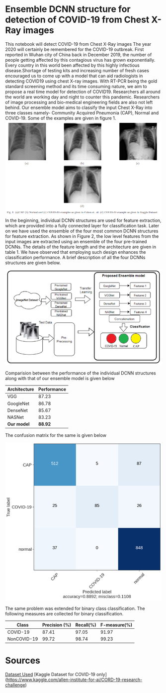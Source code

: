 # Ensemble DCNN structure for detection of COVID-19 from Chest X-Ray images
This notebook will detect COVID-19 from Chest X-Ray images
The year 2020 will certainly be remembered for the COVID-19 outbreak. First reported in Wuhan city of China back in December 2019, the number of people getting affected by this contagious virus has grown exponentially. Every country in this world been affected by this highly infectious disease.Shortage of testing kits and increasing number of fresh cases encouraged us to come up with a model that can aid radiologists in detecting COVID19 using chest X-ray images. With RT-PCR being the gold standard screening method and its time consuming nature, we aim to propose a real time model for detection of COVID19. 
Researchers all around the world are working day and night to counter this pandemic. Researchers of image processing and bio-medical engineering fields are also not left behind.
Our ensemble model aims to classify the input Chest X-Ray into three classes namely- Community Acquired Pneumonia (CAP), Normal and COVID-19. Some of the examples are given in figure 1.
![Figure 1](https://github.com/sagardeepdeb/ensemble-model-for-COVID-detection/blob/master/examples.PNG)
In the beginning, individual DCNN structures are used for feature extraction, which are provided into a fully connected layer for classification task. Later on we have used the ensemble of the four most common DCNN structures for feature extraction. As shown in Figure 2, the low level features from the input images are extracted using an ensemble of the four pre-trained DCNNs. The details of the feature length and the architecture are given in table 1. We have observed that employing such design enhances the classification performance. A brief description of all the four DCNNs structures are given below.

![Figure 2](https://github.com/sagardeepdeb/ensemble-model-for-COVID-detection/blob/master/model.PNG)


Comparision between the performance of the individual DCNN structures along with that of our ensemble model is given below

Architecture | Performance
------------ | -------------
VGG | 87.23
GoogleNet | 86.78
DenseNet | 85.67
NASNet | 83.23
__Our model__ | __88.92__


The confusion matrix for the same is given below

![Figure 1](https://github.com/sagardeepdeb/ensemble-model-for-COVID-detection/blob/master/confusion_marix.png)

The same problem was extended for binary class classification. The following measures are collected for binary classification.


Class        |	Precision (%)	|  Recall(%) | F-measure(\%)
------------ | ---------------| ---------- | -------------
COVID-19     |     87.41      |    97.05   |    91.97 	
NonCOVID-19  |     99.72      |    98.74   |    99.23



# Sources

[Dataset Used](https://github.com/ieee8023/covid-chestxray-dataset) 
[Kaggle Dataset for COVID-19 only] (https://www.kaggle.com/allen-institute-for-ai/CORD-19-research-challenge)
